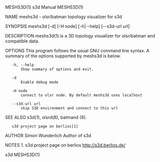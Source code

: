 MESHS3D(1)                                                          s3d Manual                                                          MESHS3D(1)

NAME
       meshs3d - olsr/batman topology visualizer for s3d

SYNOPSIS
       meshs3d [-d] [-H node] [-h|--help] [--s3d-url url]

DESCRIPTION
       meshs3d(1) is a 3D topology visualizer for olsr/batman and compatible data.

OPTIONS
       This program follows the usual GNU command line syntax. A summary of the options supported by meshs3d is below.

       -h, --help
           Show summary of options and exit.

       -d
           Enable debug mode

       -H node
           connect to olsr node. By default meshs3d uses localhost

       --s3d-url url
           skip S3D environment and connect to this url

SEE ALSO
       s3d(1), olsrd(8), batmand (8).

       s3d project page on berlios[1]

AUTHOR
       Simon Wunderlich
           Author of s3d

NOTES
        1. s3d project page on berlios
           http://s3d.berlios.de/

s3d                                                                                                                                     MESHS3D(1)

